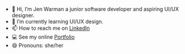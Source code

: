 - 👋 Hi, I’m Jen Warman a junior software developer and aspiring UI/UX designer.
- 🌱 I’m currently learning UI/UX design. 
- 📫 How to reach me on [LinkedIn](https://www.linkedin.com/in/jen-warman-38198a172/)
- :computer: See my online [Portfolio]( https://jen-warman-portfolio.netlify.app/)
- 😄 Pronouns: she/her

<!---
JenWarman/JenWarman is a ✨ special ✨ repository because its `README.md` (this file) appears on your GitHub profile.
You can click the Preview link to take a look at your changes.
--->
